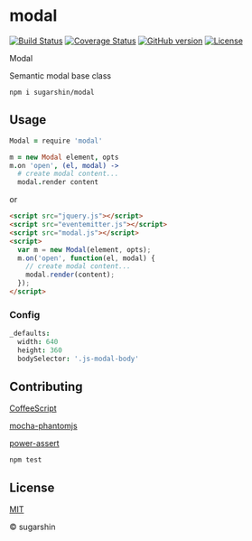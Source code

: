 # modal

[![Build Status](https://travis-ci.org/sugarshin/modal.svg?branch=master)](https://travis-ci.org/sugarshin/modal) [![Coverage Status](https://coveralls.io/repos/sugarshin/modal/badge.svg)](https://coveralls.io/r/sugarshin/modal) [![GitHub version](https://badge.fury.io/gh/sugarshin%2Fmodal.svg)](http://badge.fury.io/gh/sugarshin%2Fmodal) [![License](http://img.shields.io/:license-mit-blue.svg)](http://sugarshin.mit-license.org/)

Modal

Semantic modal base class

```shell
npm i sugarshin/modal
```

## Usage

```coffeescript
Modal = require 'modal'

m = new Modal element, opts
m.on 'open', (el, modal) ->
  # create modal content...
  modal.render content
```

or

```html
<script src="jquery.js"></script>
<script src="eventemitter.js"></script>
<script src="modal.js"></script>
<script>
  var m = new Modal(element, opts);
  m.on('open', function(el, modal) {
    // create modal content...
    modal.render(content);
  });
</script>
```

### Config

```coffeescript
_defaults:
  width: 640
  height: 360
  bodySelector: '.js-modal-body'
```

## Contributing

[CoffeeScript](//coffeescript.org/)

[mocha-phantomjs](//github.com/metaskills/mocha-phantomjs)

[power-assert](//github.com/twada/power-assert)

```shell
npm test
```

## License

[MIT](http://sugarshin.mit-license.org/)

© sugarshin
